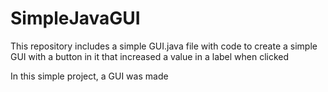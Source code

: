 # SimpleJavaGUI
This repository includes a simple GUI.java file with code to create a simple GUI with a button in it that increased a value in a label when clicked

In this simple project, a GUI was made

